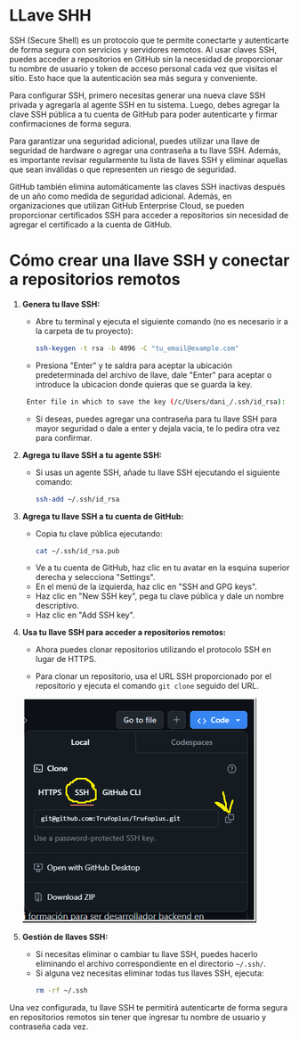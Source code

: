 # LLave SHH

SSH (Secure Shell) es un protocolo que te permite conectarte y autenticarte de forma segura con servicios y servidores remotos. Al usar claves SSH, puedes acceder a repositorios en GitHub sin la necesidad de proporcionar tu nombre de usuario y token de acceso personal cada vez que visitas el sitio. Esto hace que la autenticación sea más segura y conveniente.

Para configurar SSH, primero necesitas generar una nueva clave SSH privada y agregarla al agente SSH en tu sistema. Luego, debes agregar la clave SSH pública a tu cuenta de GitHub para poder autenticarte y firmar confirmaciones de forma segura.

Para garantizar una seguridad adicional, puedes utilizar una llave de seguridad de hardware o agregar una contraseña a tu llave SSH. Además, es importante revisar regularmente tu lista de llaves SSH y eliminar aquellas que sean inválidas o que representen un riesgo de seguridad.

GitHub también elimina automáticamente las claves SSH inactivas después de un año como medida de seguridad adicional. Además, en organizaciones que utilizan GitHub Enterprise Cloud, se pueden proporcionar certificados SSH para acceder a repositorios sin necesidad de agregar el certificado a la cuenta de GitHub.

# Cómo crear una llave SSH y conectar a repositorios remotos

1. **Genera tu llave SSH:**
   - Abre tu terminal y ejecuta el siguiente comando (no es necesario ir a la carpeta de tu proyecto):
     ```bash
     ssh-keygen -t rsa -b 4096 -C "tu_email@example.com"
     ```
   - Presiona "Enter" y te saldra para aceptar la ubicación predeterminada del archivo de llave, dale "Enter" para aceptar o introduce la ubicacion donde quieras que se guarda la key.
   ```bash
    Enter file in which to save the key (/c/Users/dani_/.ssh/id_rsa):
   ```
   - Si deseas, puedes agregar una contraseña para tu llave SSH para mayor seguridad o dale a enter y dejala vacia, te lo pedira otra vez para confirmar.

2. **Agrega tu llave SSH a tu agente SSH:**
   - Si usas un agente SSH, añade tu llave SSH ejecutando el siguiente comando:
     ```bash
     ssh-add ~/.ssh/id_rsa
     ```

3. **Agrega tu llave SSH a tu cuenta de GitHub:**
   - Copia tu clave pública ejecutando:
     ```bash
     cat ~/.ssh/id_rsa.pub
     ```
   - Ve a tu cuenta de GitHub, haz clic en tu avatar en la esquina superior derecha y selecciona "Settings".
   - En el menú de la izquierda, haz clic en "SSH and GPG keys".
   - Haz clic en "New SSH key", pega tu clave pública y dale un nombre descriptivo.
   - Haz clic en "Add SSH key".

4. **Usa tu llave SSH para acceder a repositorios remotos:**
   - Ahora puedes clonar repositorios utilizando el protocolo SSH en lugar de HTTPS.

   - Para clonar un repositorio, usa el URL SSH proporcionado por el repositorio y ejecuta el comando `git clone` seguido del URL.

    ![ssh-1](https://github.com/Trufoplus/30-dias-git-github/blob/main/Progreso/img/ssh-1.png)

5. **Gestión de llaves SSH:**
   - Si necesitas eliminar o cambiar tu llave SSH, puedes hacerlo eliminando el archivo correspondiente en el directorio `~/.ssh/`.
   - Si alguna vez necesitas eliminar todas tus llaves SSH, ejecuta:
     ```bash
     rm -rf ~/.ssh
     ```

Una vez configurada, tu llave SSH te permitirá autenticarte de forma segura en repositorios remotos sin tener que ingresar tu nombre de usuario y contraseña cada vez.
